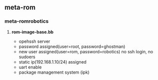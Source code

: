 <h2> meta-rom </h2>   
        <h3>meta-romrobotics</h3>
	    <ol>
		 <li><b>rom-image-base.bb</b></li>
		    <ul>
		        <li>opehssh server </li>
				<li>password assigned(user=root, password=ghostman) </li>
				<li>new user assigned(user=rom, password=robotics) no ssh login, no sudoers </li>
				<li>static ip(192.168.1.10/24) assigned</li>
				<li>uart enable</li>
				<li>package management system (ipk) </li>
		    </ul>	       
	    </ol>
	
   
